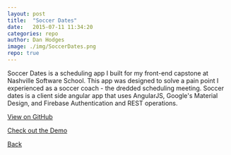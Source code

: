 ```yaml
---
layout: post
title:  "Soccer Dates"
date:   2015-07-11 11:34:20
categories: repo
author: Dan Hodges
image: ./img/SoccerDates.png
repo: true
---
```

Soccer Dates is a scheduling app I built for my front-end capstone at Nashville Software School. This app was designed to solve a pain point I experienced as a soccer coach - the dredded scheduling meeting. 
Soccer dates is a client side angular app that uses AngularJS, Google's Material Design, and Firebase Authentication and REST operations.

<a href="https://github.com/DanHodges/SoccerDates/">View on GitHub</a>

<a href="https://soccerdates.firebaseapp.com/#/">Check out the Demo</a>

<a href="http://www.dan-hodges.com">Back</a>